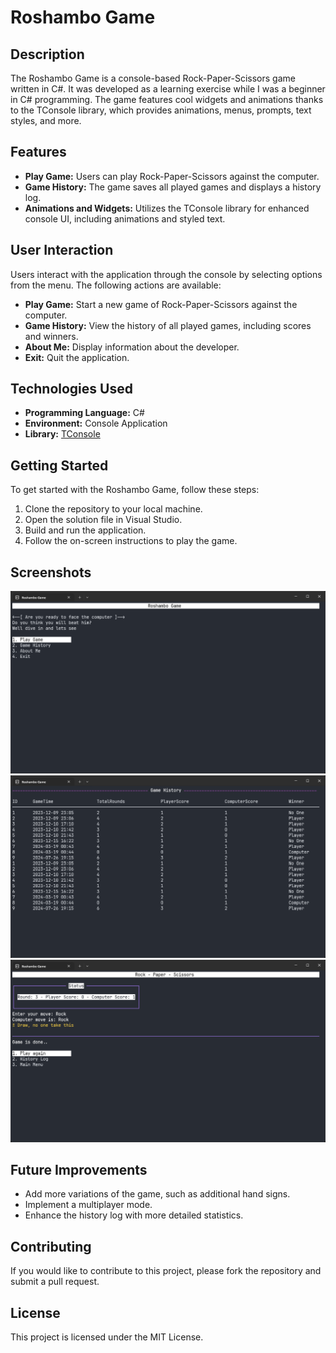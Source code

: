 
# Roshambo Game

## Description
The Roshambo Game is a console-based Rock-Paper-Scissors game written in C#. It was developed as a learning exercise while I was a beginner in C# programming. The game features cool widgets and animations thanks to the TConsole library, which provides animations, menus, prompts, text styles, and more.

## Features
- **Play Game:** Users can play Rock-Paper-Scissors against the computer.
- **Game History:** The game saves all played games and displays a history log.
- **Animations and Widgets:** Utilizes the TConsole library for enhanced console UI, including animations and styled text.

## User Interaction
Users interact with the application through the console by selecting options from the menu. The following actions are available:
- **Play Game:** Start a new game of Rock-Paper-Scissors against the computer.
- **Game History:** View the history of all played games, including scores and winners.
- **About Me:** Display information about the developer.
- **Exit:** Quit the application.

## Technologies Used
- **Programming Language:** C#
- **Environment:** Console Application
- **Library:** [TConsole](https://www.nuget.org/packages/TConsole)

## Getting Started
To get started with the Roshambo Game, follow these steps:
1. Clone the repository to your local machine.
2. Open the solution file in Visual Studio.
3. Build and run the application.
4. Follow the on-screen instructions to play the game.

## Screenshots
![Roshambo Game](images/Game_1.png)
![Roshambo Game](images/Game_2.png)
![Roshambo Game](images/Game_3.png)

## Future Improvements
- Add more variations of the game, such as additional hand signs.
- Implement a multiplayer mode.
- Enhance the history log with more detailed statistics.

## Contributing
If you would like to contribute to this project, please fork the repository and submit a pull request.

## License
This project is licensed under the MIT License.
